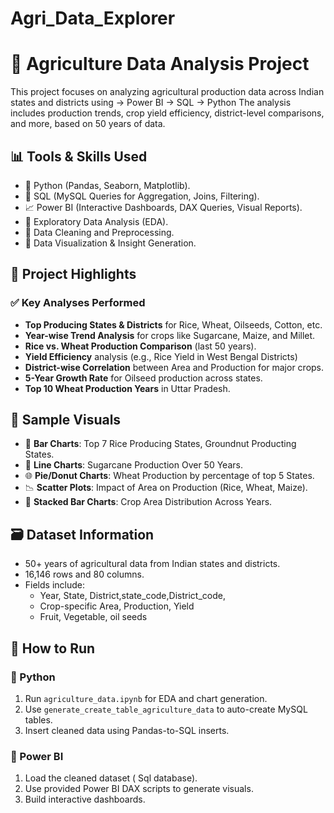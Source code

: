 # Agri_Data_Explorer
# 🌾 Agriculture Data Analysis Project

This project focuses on analyzing agricultural production data across Indian states and districts using 
-> Power BI
-> SQL
-> Python
The analysis includes production trends, crop yield efficiency, district-level comparisons, and more, based on 50 years of data.

## 📊 Tools & Skills Used

- 🐍 Python (Pandas, Seaborn, Matplotlib).
- 🔎 SQL (MySQL Queries for Aggregation, Joins, Filtering).
- 📈 Power BI (Interactive Dashboards, DAX Queries, Visual Reports).
- 📂 Exploratory Data Analysis (EDA).
- 🧠 Data Cleaning and Preprocessing.
- 📌 Data Visualization & Insight Generation.

## 🧾 Project Highlights

### ✅ Key Analyses Performed

- **Top Producing States & Districts** for Rice, Wheat, Oilseeds, Cotton, etc.
- **Year-wise Trend Analysis** for crops like Sugarcane, Maize, and Millet.
- **Rice vs. Wheat Production Comparison** (last 50 years).
- **Yield Efficiency** analysis (e.g., Rice Yield in West Bengal Districts)
- **District-wise Correlation** between Area and Production for major crops.
- **5-Year Growth Rate** for Oilseed production across states.
- **Top 10 Wheat Production Years** in Uttar Pradesh.

## 📌 Sample Visuals

- 🌾 **Bar Charts**: Top 7 Rice Producing States, Groundnut Producting States.
- 🌱 **Line Charts**: Sugarcane Production Over 50 Years.
- 🌐 **Pie/Donut Charts**: Wheat Production by percentage of top 5 States.
- 📉 **Scatter Plots**: Impact of Area on Production (Rice, Wheat, Maize).
- 📍 **Stacked Bar Charts**: Crop Area Distribution Across Years.

## 🗃️ Dataset Information

- 50+ years of agricultural data from Indian states and districts.
- 16,146 rows and 80 columns.
- Fields include:
  - Year, State, District,state_code,District_code,
  - Crop-specific Area, Production, Yield
  - Fruit, Vegetable, oil seeds 

## 🧪 How to Run

### 🔹 Python
1. Run `agriculture_data.ipynb` for EDA and chart generation.
2. Use `generate_create_table_agriculture_data` to auto-create MySQL tables.
3. Insert cleaned data using Pandas-to-SQL inserts.

### 🔹 Power BI
1. Load the cleaned dataset ( Sql database).
2. Use provided Power BI DAX scripts to generate visuals.
3. Build interactive dashboards.

